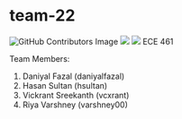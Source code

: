 # team-22
![GitHub Contributors Image](https://contrib.rocks/image?repo=varshney00/team-22)
<img src="https://github-readme-stats.vercel.app/api/top-langs/?username=vcxrant" />
<img src="https://img.shields.io/badge/TypeScript-007ACC?style=for-the-badge&logo=typescript&logoColor=white" />
ECE 461

Team Members:

1) Daniyal Fazal (daniyalfazal)
2) Hasan Sultan (hsultan)
3) Vickrant Sreekanth (vcxrant)
4) Riya Varshney (varshney00)
